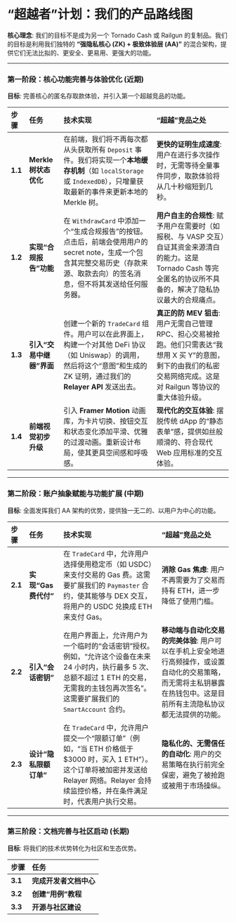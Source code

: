 # “超越者”计划：我们的产品路线图

**核心理念**: 我们的目标不是成为另一个 Tornado Cash 或 Railgun 的复制品。我们的目标是利用我们独特的 **“强隐私核心 (ZK) + 极致体验层 (AA)”** 的混合架构，提供它们无法比拟的、更安全、更易用、更强大的功能。

---

### **第一阶段：核心功能完善与体验优化 (近期)**

**目标**: 完善核心的匿名存取款体验，并引入第一个超越竞品的功能。

| 步骤 | 任务 | 技术实现 | “超越”竞品之处 |
| :--- | :--- | :--- | :--- |
| **1.1** | **Merkle 树状态优化** | 在前端，我们将不再每次都从头获取所有 `Deposit` 事件。我们将实现一个**本地缓存机制**（如 `localStorage` 或 `IndexedDB`），只增量获取最新的事件来更新本地的 Merkle 树。 | **更快的证明生成速度**: 用户在进行多次操作时，无需等待全量事件同步，取款体验将从几十秒缩短到几秒。 |
| **1.2** | **实现“合规报告”功能** | 在 `WithdrawCard` 中添加一个“生成合规报告”的按钮。点击后，前端会使用用户的 secret note，生成一个包含其完整交易历史（存款来源、取款去向）的签名消息，但不将其发送给任何服务器。 | **用户自主的合规性**: 赋予用户在需要时（如报税、与 VASP 交互）自证其资金来源清白的能力。这是 Tornado Cash 等完全匿名的协议所不具备的，解决了隐私协议最大的合规痛点。 |
| **1.3** | **引入“交易中继器”界面** | 创建一个新的 `TradeCard` 组件。用户可以在此界面上，构建一个对其他 DeFi 协议（如 Uniswap）的调用，然后将这个“意图”和生成的 ZK 证明，通过我们的 **Relayer API** 发送出去。 | **真正的防 MEV 狙击**: 用户无需自己管理 RPC、担心交易被抢跑。他们只需表达“我想用 X 买 Y”的意图，剩下的由我们的私密交易网络完成。这是对 Railgun 等协议的重大体验升级。 |
| **1.4** | **前端视觉初步升级** | 引入 **Framer Motion** 动画库，为卡片切换、按钮交互和状态变化添加平滑、优雅的过渡动画。重新设计布局，使其更具空间感和呼吸感。 | **现代化的交互体验**: 摆脱传统 dApp 的“静态表单”感，提供如丝般顺滑的、符合现代 Web 应用标准的交互体验。 |

---

### **第二阶段：账户抽象赋能与功能扩展 (中期)**

**目标**: 全面发挥我们 AA 架构的优势，提供独一无二的、以用户为中心的功能。

| 步骤 | 任务 | 技术实现 | “超越”竞品之处 |
| :--- | :--- | :--- | :--- |
| **2.1** | **实现“Gas 费代付”** | 在 `TradeCard` 中，允许用户选择使用稳定币（如 USDC）来支付交易的 Gas 费。这需要扩展我们的 `Paymaster` 合约，使其能够与 DEX 交互，将用户的 USDC 兑换成 ETH 来支付 Gas。 | **消除 Gas 焦虑**: 用户不再需要为了交易而持有 ETH，进一步降低了使用门槛。 |
| **2.2** | **引入“会话密钥”** | 在用户界面上，允许用户为一个临时的“会话密钥”授权。例如，“允许这个设备在未来 24 小时内，执行最多 5 次、总额不超过 1 ETH 的交易，无需我的主钱包再次签名”。这需要扩展我们的 `SmartAccount` 合约。 | **移动端与自动化交易的完美体验**: 用户可以在手机上安全地进行高频操作，或设置自动化的交易策略，而无需将主私钥暴露在热钱包中。这是目前所有主流隐私协议都无法提供的功能。 |
| **2.3** | **设计“隐私限额订单”** | 在 `TradeCard` 中，允许用户提交一个“限额订单”（例如，“当 ETH 价格低于 $3000 时，买入 1 ETH”）。这个订单将被加密并发送给 Relayer 网络。Relayer 会持续监控价格，并在条件满足时，代表用户执行交易。 | **隐私化的、无需信任的自动化**: 用户的交易策略在执行前完全保密，避免了被抢跑或被用于市场操纵。 |

---

### **第三阶段：文档完善与社区启动 (长期)**

**目标**: 将我们的技术优势转化为社区和生态优势。

| 步骤 | 任务 |
| :--- | :--- |
| **3.1** | **完成开发者文档中心** | 为我们所有的核心组件（合约 API、Relayer API、前端 SDK）编写详尽的、高质量的开发者文档。 |
| **3.2** | **创建“用例”教程** | 编写一系列教程，向社区展示如何基于我们的协议构建新的、有趣的隐私应用（例如，隐私 DAO 投票、隐私薪资支付等）。 |
| **3.3** | **开源与社区建设** | 在完成内部审计后，逐步开源我们的核心代码，并围绕我们的技术栈建立一个活跃的开发者社区。 |
